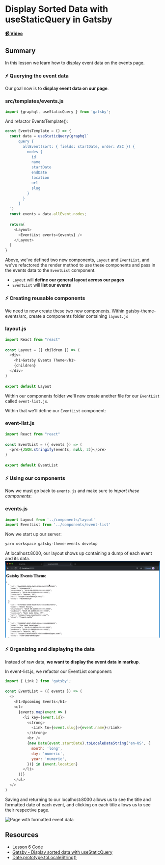 # Display Sorted Data with useStaticQuery in Gatsby

**[📹 Video](https://egghead.io/lessons/gatsby-display-sorted-data-with-usestaticquery-in-gatsby)**

## Summary

In this lesson we learn how to display event data on the events page.

### ⚡ Querying the event data
Our goal now is to **display event data on our page**.

### src/templates/events.js
```javascript
import {graphql, useStaticQuery } from 'gatsby';
```
And refactor EventsTemplate():
```javascript
const EventsTemplate = () => {
  const data = useStaticQuery(graphql`
      query {
        allEvent(sort: { fields: startDate, order: ASC }) {
          nodes {
            id
            name
            startDate
            endDate
            location
            url
            slug
          }
        }
      }
  `)
  const events = data.allEvent.nodes;

  return(
    <Layout>
      <EventList events={events} />
    </Layout>
  )
}
```
Above, we've defined two new components, `Layout` and `EventList`, and we've refactored the render method to use these components and pass in the events data to the `EventList` component.
- `Layout` will **define our general layout across our pages**
- `EventList` will **list our events**

### ⚡ Creating reusable components

We need to now create these two new components. Within gatsby-theme-events/src, create a components folder containing `layout.js`

### layout.js
```javascript
import React from "react"

const Layout = ({ children }) => (
  <div>
    <h1>Gatsby Events Theme</h1>
    {children}
  </div>
)

export default Layout
```
Within our components folder we'll now create another file for our `EventList` called `event-list.js`.

Within that we'll define our `EventList` component:
### event-list.js
```javascript
import React from "react"

const EventList = ({ events }) => (
  <pre>{JSON.stringify(events, null, 2)}</pre>
)

export default EventList
```
### ⚡ Using our components
Now we must go back to `events.js` and make sure to *import these components*:
### events.js
```javascript
import Layout from '../components/layout'
import EventList from '../components/event-list'
```
Now we start up our server:
```bash
yarn workspace gatsby-theme-events develop
```
At localhost:8000, our layout shows up containing a dump of each event and its data.
![Layout with events data](./images/06-layout.png)

### ⚡ Organizing and displaying the data
Instead of raw data, **we want to display the event data in markup**.

In event-list.js, we refactor our EventList component:
```javascript
import { Link } from 'gatsby';

const EventList = ({ events }) => (
  <>
    <h1>Upcoming Events</h1>
    <ul>
      {events.map(event => (
        <li key={event.id}>
          <strong>
            <Link to={event.slug}>{event.name}</Link>
          </strong>
          <br />
          {new Date(event.startDate).toLocaleDateString('en-US', {
            month: 'long',
            day: 'numeric',
            year: 'numeric',
          })} in {event.location}
        </li>
      ))}
    </ul>
  </>
)
```
Saving and returning to our localhost:8000 allows us to see the title and formatted date of each event, and clicking on each title allows us to see their respective page.

![Page with formatted event data](./images/06-06-display-sorted-data-with-use-static-query-in-gatsby-formatted.png)

## Resources
- [Lesson 6 Code](https://github.com/ParkerGits/authoring-gatsby-themes/tree/06-display-sorted-data-with-use-static-query-in-gatsby)
- [Gatsby - Display sorted data with useStaticQuery](https://www.gatsbyjs.org/tutorial/building-a-theme/#display-sorted-data-with-usestaticquery)
- [Date.prototype.toLocaleString()](https://developer.mozilla.org/en-US/docs/Web/JavaScript/Reference/Global_Objects/Date/toLocaleString)
